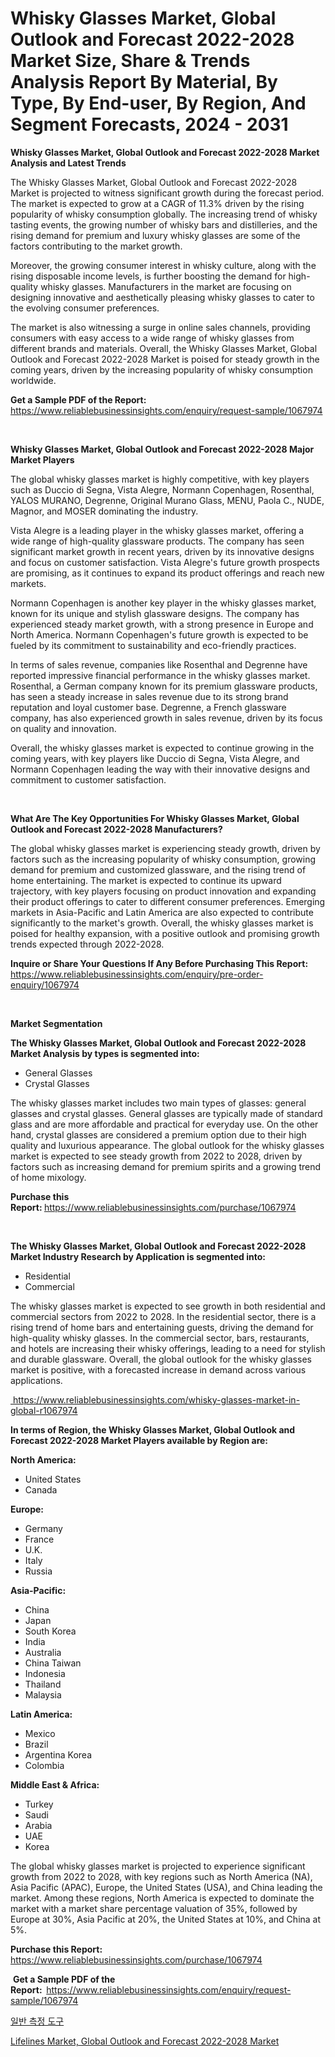 <p><h1>Whisky Glasses Market, Global Outlook and Forecast 2022-2028 Market Size, Share & Trends Analysis Report By Material, By Type, By End-user, By Region, And Segment Forecasts, 2024 - 2031</h1></p><p><strong>Whisky Glasses Market, Global Outlook and Forecast 2022-2028 Market Analysis and Latest Trends</strong></p>
<p><p>The Whisky Glasses Market, Global Outlook and Forecast 2022-2028 Market is projected to witness significant growth during the forecast period. The market is expected to grow at a CAGR of 11.3% driven by the rising popularity of whisky consumption globally. The increasing trend of whisky tasting events, the growing number of whisky bars and distilleries, and the rising demand for premium and luxury whisky glasses are some of the factors contributing to the market growth.</p><p>Moreover, the growing consumer interest in whisky culture, along with the rising disposable income levels, is further boosting the demand for high-quality whisky glasses. Manufacturers in the market are focusing on designing innovative and aesthetically pleasing whisky glasses to cater to the evolving consumer preferences.</p><p>The market is also witnessing a surge in online sales channels, providing consumers with easy access to a wide range of whisky glasses from different brands and materials. Overall, the Whisky Glasses Market, Global Outlook and Forecast 2022-2028 Market is poised for steady growth in the coming years, driven by the increasing popularity of whisky consumption worldwide.</p></p>
<p><strong>Get a Sample PDF of the Report:&nbsp;</strong> <a href="https://www.reliablebusinessinsights.com/enquiry/request-sample/1067974">https://www.reliablebusinessinsights.com/enquiry/request-sample/1067974</a></p>
<p>&nbsp;</p>
<p><strong>Whisky Glasses Market, Global Outlook and Forecast 2022-2028 Major Market Players</strong></p>
<p><p>The global whisky glasses market is highly competitive, with key players such as Duccio di Segna, Vista Alegre, Normann Copenhagen, Rosenthal, YALOS MURANO, Degrenne, Original Murano Glass, MENU, Paola C., NUDE, Magnor, and MOSER dominating the industry.</p><p>Vista Alegre is a leading player in the whisky glasses market, offering a wide range of high-quality glassware products. The company has seen significant market growth in recent years, driven by its innovative designs and focus on customer satisfaction. Vista Alegre's future growth prospects are promising, as it continues to expand its product offerings and reach new markets.</p><p>Normann Copenhagen is another key player in the whisky glasses market, known for its unique and stylish glassware designs. The company has experienced steady market growth, with a strong presence in Europe and North America. Normann Copenhagen's future growth is expected to be fueled by its commitment to sustainability and eco-friendly practices.</p><p>In terms of sales revenue, companies like Rosenthal and Degrenne have reported impressive financial performance in the whisky glasses market. Rosenthal, a German company known for its premium glassware products, has seen a steady increase in sales revenue due to its strong brand reputation and loyal customer base. Degrenne, a French glassware company, has also experienced growth in sales revenue, driven by its focus on quality and innovation.</p><p>Overall, the whisky glasses market is expected to continue growing in the coming years, with key players like Duccio di Segna, Vista Alegre, and Normann Copenhagen leading the way with their innovative designs and commitment to customer satisfaction.</p></p>
<p>&nbsp;</p>
<p><strong>What Are The Key Opportunities For Whisky Glasses Market, Global Outlook and Forecast 2022-2028 Manufacturers?</strong></p>
<p><p>The global whisky glasses market is experiencing steady growth, driven by factors such as the increasing popularity of whisky consumption, growing demand for premium and customized glassware, and the rising trend of home entertaining. The market is expected to continue its upward trajectory, with key players focusing on product innovation and expanding their product offerings to cater to different consumer preferences. Emerging markets in Asia-Pacific and Latin America are also expected to contribute significantly to the market's growth. Overall, the whisky glasses market is poised for healthy expansion, with a positive outlook and promising growth trends expected through 2022-2028.</p></p>
<p><strong>Inquire or Share Your Questions If Any Before Purchasing This Report:</strong> <a href="https://www.reliablebusinessinsights.com/enquiry/pre-order-enquiry/1067974">https://www.reliablebusinessinsights.com/enquiry/pre-order-enquiry/1067974</a></p>
<p>&nbsp;</p>
<p><strong>Market Segmentation</strong></p>
<p><strong>The Whisky Glasses Market, Global Outlook and Forecast 2022-2028 Market Analysis by types is segmented into:</strong></p>
<p><ul><li>General Glasses</li><li>Crystal Glasses</li></ul></p>
<p><p>The whisky glasses market includes two main types of glasses: general glasses and crystal glasses. General glasses are typically made of standard glass and are more affordable and practical for everyday use. On the other hand, crystal glasses are considered a premium option due to their high quality and luxurious appearance. The global outlook for the whisky glasses market is expected to see steady growth from 2022 to 2028, driven by factors such as increasing demand for premium spirits and a growing trend of home mixology.</p></p>
<p><strong>Purchase this Report:&nbsp;</strong><a href="https://www.reliablebusinessinsights.com/purchase/1067974">https://www.reliablebusinessinsights.com/purchase/1067974</a></p>
<p>&nbsp;</p>
<p><strong>The Whisky Glasses Market, Global Outlook and Forecast 2022-2028 Market Industry Research by Application is segmented into:</strong></p>
<p><ul><li>Residential</li><li>Commercial</li></ul></p>
<p><p>The whisky glasses market is expected to see growth in both residential and commercial sectors from 2022 to 2028. In the residential sector, there is a rising trend of home bars and entertaining guests, driving the demand for high-quality whisky glasses. In the commercial sector, bars, restaurants, and hotels are increasing their whisky offerings, leading to a need for stylish and durable glassware. Overall, the global outlook for the whisky glasses market is positive, with a forecasted increase in demand across various applications.</p></p>
<p><a href="https://www.reliablebusinessinsights.com/whisky-glasses-market-in-global-r1067974">&nbsp;https://www.reliablebusinessinsights.com/whisky-glasses-market-in-global-r1067974</a></p>
<p><strong>In terms of Region, the Whisky Glasses Market, Global Outlook and Forecast 2022-2028 Market Players available by Region are:</strong></p>
<p>
    <p> <strong> North America: </strong>
        <ul>
            <li>United States</li>
            <li>Canada</li>
        </ul>
        </p> 
    <p> <strong> Europe: </strong>
        <ul>
            <li>Germany</li>
            <li>France</li>
            <li>U.K.</li>
            <li>Italy</li>
            <li>Russia</li>
        </ul>
        </p> 
    <p> <strong> Asia-Pacific: </strong>
        <ul>
            <li>China</li>
            <li>Japan</li>
            <li>South Korea</li>
            <li>India</li>
            <li>Australia</li>
            <li>China Taiwan</li>
            <li>Indonesia</li>
            <li>Thailand</li>
            <li>Malaysia</li>
        </ul>
        </p> 
    <p> <strong> Latin America: </strong>
        <ul>
            <li>Mexico</li>
            <li>Brazil</li>
            <li>Argentina Korea</li>
            <li>Colombia</li>
        </ul>
        </p> 
    <p> <strong> Middle East & Africa: </strong>
        <ul>
            <li>Turkey</li>
            <li>Saudi</li>
            <li>Arabia</li>
            <li>UAE</li>
            <li>Korea</li>
        </ul>
    </p>
    </p>
<p><p>The global whisky glasses market is projected to experience significant growth from 2022 to 2028, with key regions such as North America (NA), Asia Pacific (APAC), Europe, the United States (USA), and China leading the market. Among these regions, North America is expected to dominate the market with a market share percentage valuation of 35%, followed by Europe at 30%, Asia Pacific at 20%, the United States at 10%, and China at 5%.</p></p>
<p><strong>Purchase this Report: </strong><a href="https://www.reliablebusinessinsights.com/purchase/1067974">https://www.reliablebusinessinsights.com/purchase/1067974</a></p>
<p>&nbsp;<strong>Get a Sample PDF of the Report:&nbsp;&nbsp;</strong><a href="https://www.reliablebusinessinsights.com/enquiry/request-sample/1067974">https://www.reliablebusinessinsights.com/enquiry/request-sample/1067974</a></p>
<p><strong></strong></p>
<p><p><a href="https://github.com/mpodehpw07370073/Market-Research-Report-List-2/blob/main/345400080228.md">일반 측정 도구</a></p><p><a href="https://github.com/FassouRP/Market-Research-Report-List-4/blob/main/lifelines-market-global-outlook-and-forecast-2022-2028-market.md">Lifelines Market, Global Outlook and Forecast 2022-2028 Market</a></p></p>
